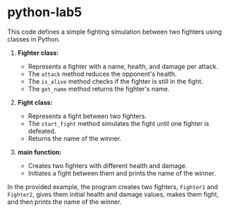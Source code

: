 # python-lab5
This code defines a simple fighting simulation between two fighters using classes in Python.

1. **Fighter class:**
   - Represents a fighter with a name, health, and damage per attack.
   - The `attack` method reduces the opponent's health.
   - The `is_alive` method checks if the fighter is still in the fight.
   - The `get_name` method returns the fighter's name.

2. **Fight class:**
   - Represents a fight between two fighters.
   - The `start_fight` method simulates the fight until one fighter is defeated.
   - Returns the name of the winner.

3. **main function:**
   - Creates two fighters with different health and damage.
   - Initiates a fight between them and prints the name of the winner.

In the provided example, the program creates two fighters, `Fighter1` and `Fighter2`, gives them initial health and damage values, makes them fight, and then prints the name of the winner.
